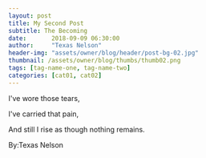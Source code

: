 ```yaml
---
layout: post
title: My Second Post
subtitle: The Becoming
date:       2018-09-09 06:30:00
author:     "Texas Nelson"
header-img: "assets/owner/blog/header/post-bg-02.jpg"
thumbnail: /assets/owner/blog/thumbs/thumb02.png
tags: [tag-name-one, tag-name-two]
categories: [cat01, cat02]
---
```

I've wore those tears,

I've carried that pain,

And still I rise as though nothing remains.

By:Texas Nelson
